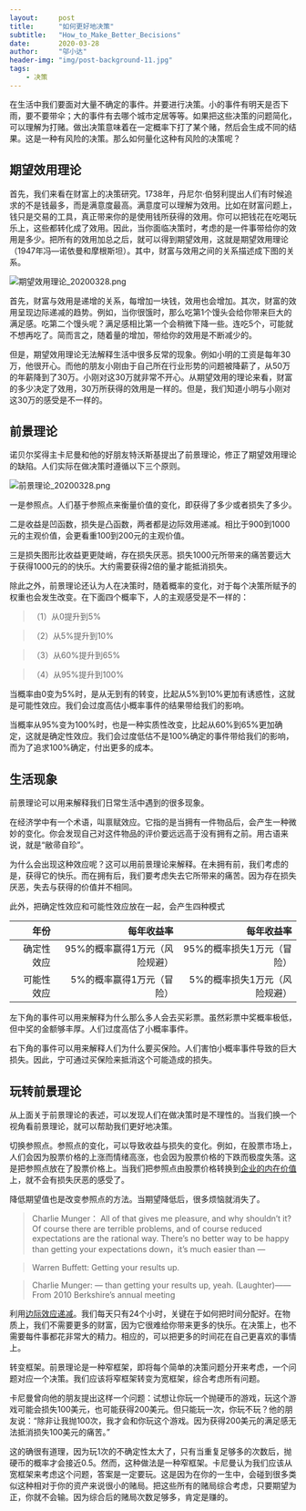 ```yaml
---
layout:     post
title:      "如何更好地决策"
subtitle:   "How_to_Make_Better_Becisions"
date:       2020-03-28
author:     "邬小达"
header-img: "img/post-background-11.jpg"
tags:
    - 决策
---
```



在生活中我们要面对大量不确定的事件。并要进行决策。小的事件有明天是否下雨，要不要带伞；大的事件有去哪个城市定居等等。如果把这些决策的问题简化，可以理解为打赌。做出决策意味着在一定概率下打了某个赌，然后会生成不同的结果。这是一种有风险的决策。那么如何量化这种有风险的决策呢？

## 期望效用理论

首先，我们来看在财富上的决策研究。1738年，丹尼尔·伯努利提出人们有时候追求的不是钱最多，而是满意度最高。满意度可以理解为效用。比如在财富问题上，钱只是交易的工具，真正带来你的是使用钱所获得的效用。你可以把钱花在吃喝玩乐上，这些都转化成了效用。因此，当你面临决策时，考虑的是一件事带给你的效用是多少。把所有的效用加总之后，就可以得到期望效用，这就是期望效用理论（1947年冯—诺依曼和摩根斯坦）。其中，财富与效用之间的关系描述成下图的关系。

![期望效用理论_20200328.png](https://i.loli.net/2020/03/28/XUQ1qSbNhxaHtZe.png)

首先，财富与效用是递增的关系，每增加一块钱，效用也会增加。其次，财富的效用呈现边际递减的趋势。例如，当你很饿时，那么吃第1个馒头会给你带来巨大的满足感。吃第二个馒头呢？满足感相比第一个会稍微下降一些。连吃5个，可能就不想再吃了。简而言之，随着量的增加，带给你的效用是不断减少的。

但是，期望效用理论无法解释生活中很多反常的现象。例如小明的工资是每年30万，他很开心。而他的朋友小刚由于自己所在行业形势的问题被降薪了，从50万的年薪降到了30万。小刚对这30万就非常不开心。从期望效用的理论来看，财富的多少决定了效用，30万所获得的效用是一样的。但是，我们知道小明与小刚对这30万的感受是不一样的。

## 前景理论

诺贝尔奖得主卡尼曼和他的好朋友特沃斯基提出了前景理论，修正了期望效用理论的缺陷。人们实际在做决策时遵循以下三个原则。

![前景理论_20200328.png](https://i.loli.net/2020/03/28/DbNvKZuhGSdjCwI.jpg)

一是参照点。人们基于参照点来衡量价值的变化，即获得了多少或者损失了多少。

二是收益是凹函数，损失是凸函数，两者都是边际效用递减。相比于900到1000元的主观价值，会更看重100到200元的主观价值。

三是损失图形比收益更更陡峭，存在损失厌恶。损失1000元所带来的痛苦要远大于获得1000元的的快乐。大约需要获得2倍的量才能抵消损失。

除此之外，前景理论还认为人在决策时，随着概率的变化，对于每个决策所赋予的权重也会发生改变。在下面四个概率下，人的主观感受是不一样的：

>（1）从0提升到5%

>（2）从5%提升到10%

>（3）从60%提升到65%

>（4）从95%提升到100%

当概率由0变为5%时，是从无到有的转变，比起从5%到10%更加有诱惑性，这就是可能性效应。我们会过度高估小概率事件的结果带给我们的影响。

当概率从95%变为100%时，也是一种实质性改变，比起从60%到65%更加确定，这就是确定性效应。我们会过度低估不是100%确定的事件带给我们的影响，而为了追求100%确定，付出更多的成本。

## 生活现象

前景理论可以用来解释我们日常生活中遇到的很多现象。

在经济学中有一个术语，叫禀赋效应。它指的是当拥有一件物品后，会产生一种微妙的变化。你会发现自己对这件物品的评价要远远高于没有拥有之前。用古语来说，就是“敝帚自珍”。

为什么会出现这种效应呢？这可以用前景理论来解释。在未拥有前，我们考虑的是，获得它的快乐。而在拥有后，我们要考虑失去它所带来的痛苦。因为存在损失厌恶，失去与获得的价值并不相同。

此外，把确定性效应和可能性效应放在一起，会产生四种模式

| 年份| 每年收益率|每年收益率|
|-----------:|--------------:|--------------:|
| 确定性效应|95%的概率赢得1万元（风险规避）|95%的概率损失1万元（冒险）|
| 可能性效应|5%的概率赢得1万元（冒险）|5%的概率损失1万元（风险规避）|


左下角的事件可以用来解释为什么那么多人会去买彩票。虽然彩票中奖概率极低，但中奖的金额够丰厚。人们过度高估了小概率事件。

右下角的事件可以用来解释人们为什么要买保险。人们害怕小概率事件导致的巨大损失。因此，宁可通过买保险来抵消这个可能造成的损失。

## 玩转前景理论

从上面关于前景理论的表述，可以发现人们在做决策时是不理性的。当我们换一个视角看前景理论，就可以帮助我们更好地决策。

切换参照点。参照点的变化，可以导致收益与损失的变化。例如，在股票市场上，人们会因为股票价格的上涨而情绪高涨，也会因为股票价格的下跌而极度失落。这是把参照点放在了股票价格上。当我们把参照点由股票价格转换到[企业的内在价值](https://www.wuxiaoda.cn/post/optimistic_face_stock_market_crash/)上，就不会有损失厌恶的感受了。

降低期望值也是改变参照点的方法。当期望降低后，很多烦恼就消失了。

>Charlie Munger： All of that gives me pleasure, and why shouldn’t it? Of course there are terrible problems, and of course reduced expectations are the rational way. There’s no better way to be happy than getting your expectations down，it’s much easier than —

>Warren Buffett: Getting your results up.

>Charlie Munger: — than getting your results up, yeah. (Laughter)——From 2010 Berkshire’s annual meeting

利用[边际效应递减](https://www.wuxiaoda.cn/post/opportunity_cost/)。我们每天只有24个小时，关键在于如何把时间分配好。在物质上，我们不需要更多的财富，因为它很难给你带来更多的快乐。在决策上，也不需要每件事都花非常大的精力。相应的，可以把更多的时间花在自己更喜欢的事情上。

转变框架。前景理论是一种窄框架，即将每个简单的决策问题分开来考虑，一个问题对应一个决策。我们应该将窄框架转变为宽框架，综合考虑所有问题。

卡尼曼曾向他的朋友提出这样一个问题：试想让你玩一个抛硬币的游戏，玩这个游戏可能会损失100美元，也可能获得200美元。但只能玩一次，你玩不玩？他的朋友说：“除非让我抛100次，我才会和你玩这个游戏。因为获得200美元的满足感无法抵消损失100美元的痛苦。”

这的确很有道理，因为玩1次的不确定性太大了，只有当重复足够多的次数后，抛硬币的概率才会接近0.5。然而，这种做法是一种窄框架。卡尼曼认为我们应该从宽框架来考虑这个问题，答案是一定要玩。这是因为在你的一生中，会碰到很多类似这种相对于你的资产来说很小的赌局。把这些所有的赌局综合考虑，只要期望为正，你就不会输。因为综合后的赌局次数足够多，肯定是赚的。

